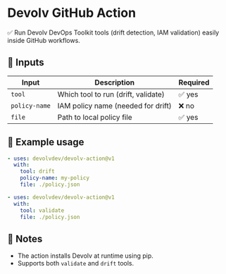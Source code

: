 
# Devolv GitHub Action

✅ Run Devolv DevOps Toolkit tools (drift detection, IAM validation) easily inside GitHub workflows.

## 📌 Inputs

| Input        | Description                           | Required |
|--------------|---------------------------------------|----------|
| `tool`       | Which tool to run (drift, validate)   | ✅ yes |
| `policy-name`| IAM policy name (needed for drift)    | ❌ no |
| `file`       | Path to local policy file             | ✅ yes |

## 🚀 Example usage

```yaml
- uses: devolvdev/devolv-action@v1
  with:
    tool: drift
    policy-name: my-policy
    file: ./policy.json

- uses: devolvdev/devolv-action@v1
  with:
    tool: validate
    file: ./policy.json
```

## 🔑 Notes

- The action installs Devolv at runtime using pip.
- Supports both `validate` and `drift` tools.
